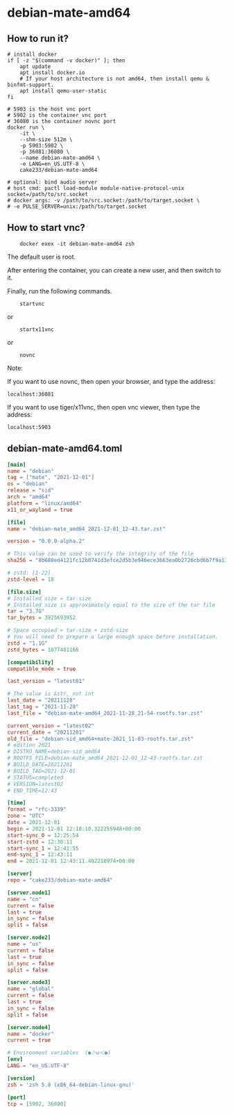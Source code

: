 # debian-mate-amd64

## How to run it?

```shell
# install docker
if [ -z "$(command -v docker)" ]; then
    apt update
    apt install docker.io
    # If your host architecture is not amd64, then install qemu & binfmt-support.
    apt install qemu-user-static
fi

# 5903 is the host vnc port
# 5902 is the container vnc port
# 36080 is the container novnc port
docker run \
    -it \
    --shm-size 512m \
    -p 5903:5902 \
    -p 36081:36080 \
    --name debian-mate-amd64 \
    -e LANG=en_US.UTF-8 \
    cake233/debian-mate-amd64

# optional: bind audio server
# host cmd: pactl load-module module-native-protocol-unix socket=/path/to/src.socket
# docker args: -v /path/to/src.socket:/path/to/target.socket \
# -e PULSE_SERVER=unix:/path/to/target.socket

```

## How to start vnc?

```shell
    docker exex -it debian-mate-amd64 zsh
```

The default user is root.

After entering the container, you can create a new user, and then switch to it.

Finally, run the following commands.

```shell
    startvnc
```

or

```shell
    startx11vnc
```

or

```shell
    novnc
```

Note:

If you want to use novnc, then open your browser, and type the address:

```
localhost:36081
```

If you want to use tiger/x11vnc, then open vnc viewer, then type the address:

```
localhost:5903
```

## debian-mate-amd64.toml

```toml
[main]
name = "debian"
tag = ["mate", "2021-12-01"]
os = "debian"
release = "sid"
arch = "amd64"
platform = "linux/amd64"
x11_or_wayland = true

[file]
name = "debian-mate_amd64_2021-12-01_12-43.tar.zst"

version = "0.0.0-alpha.2"

# This value can be used to verify the integrity of the file
sha256 = "8b680ed4121fc12b0741d3efce2d5b3e946ece3663ea0b2726cbd6b7f9a13f94"

# zstd: [1-22]
zstd-level = 18

[file.size]
# Installed size ≈ tar-size
# Installed size is approximately equal to the size of the tar file
tar = "3.7G"
tar_bytes = 3925693952

# Space occupied ≈ tar-size + zstd-size
# You will need to prepare a large enough space before installation.
zstd = "1.1G"
zstd_bytes = 1077481168

[compatibility]
compatible_mode = true

last_version = "latest01"

# The value is &str, not int
last_date = "20211128"
last_tag = "2021-11-28"
last_file = "debian-mate-amd64_2021-11-28_21-54-rootfs.tar.zst"

current_version = "latest02"
current_date = "20211201"
old_file = "debian-sid_amd64+mate-2021_11-03-rootfs.tar.zst"
# edition 2021
# DISTRO_NAME=debian-sid_amd64
# ROOTFS_FILE=debian-mate_amd64_2021-12-01_12-43-rootfs.tar.zst
# BUILD_DATE=20211201
# BUILD_TAG=2021-12-01
# STATUS=completed
# VERSION=latest02
# END_TIME=12:43

[time]
format = "rfc-3339"
zone = "UTC"
date = 2021-12-01
begin = 2021-12-01 12:18:10.322255948+00:00
start-sync_0 = 12:25:54
start-zstd = 12:30:11
start-sync_1 = 12:41:55
end-sync_1 = 12:43:11
end = 2021-12-01 12:43:11.402218974+00:00

[server]
repo = "cake233/debian-mate-amd64"

[server.node1]
name = "cn"
current = false
last = true
in_sync = false
split = false

[server.node2]
name = "us"
current = false
last = true
in_sync = false
split = false

[server.node3]
name = "global"
current = false
last = true
in_sync = false
split = false

[server.node4]
name = "docker"
current = true

# Environment variables  (●＞ω＜●)
[env]
LANG = "en_US.UTF-8"

[version]
zsh = 'zsh 5.8 (x86_64-debian-linux-gnu)'

[port]
tcp = [5902, 36080]
```
